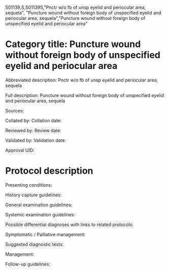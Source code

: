 S01139,S,S01139S,"Pnctr w/o fb of unsp eyelid and periocular area, sequela", "Puncture wound without foreign body of unspecified eyelid and periocular area, sequela","Puncture wound without foreign body of unspecified eyelid and periocular area"
# Category title: Puncture wound without foreign body of unspecified eyelid and periocular area

Abbreviated description: Pnctr w/o fb of unsp eyelid and periocular area, sequela

Full description: Puncture wound without foreign body of unspecified eyelid and periocular area, sequela

Sources:

Collated by:
Collation date:

Reviewed by:
Review date:

Validated by:
Validation date:

Approval UID:

# Protocol description

Presenting conditions:

History capture guidelines:

General examination guidelines:

Systemic examination guidelines:

Possible differential diagnoses with links to related protocols:

Symptomatic / Palliative management:

Suggested diagnostic tests:

Management:

Follow-up guidelines:
